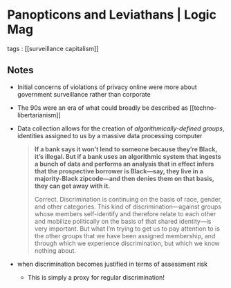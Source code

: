 # Panopticons and Leviathans | Logic Mag

tags
: [[surveillance capitalism]]


## Notes

-   Initial concerns of violations of privacy online were more about government surveillance rather than corporate
-   The 90s were an era of what could broadly be described as [[techno-libertarianism]]
-   Data collection allows for the creation of _algorithmically-defined groups_, identities assigned to us by a massive data processing computer
    
    > **If a bank says it won’t lend to someone because they’re Black, it’s illegal. But if a bank uses an algorithmic system that ingests a bunch of data and performs an analysis that in effect infers that the prospective borrower is Black—say, they live in a majority-Black zipcode—and then denies them on that basis, they can get away with it.**
    > 
    > Correct. Discrimination is continuing on the basis of race, gender, and other categories. This kind of discrimination—against groups whose members self-identify and therefore relate to each other and mobilize politically on the basis of that shared identity—is very important. But what I’m trying to get us to pay attention to is the other groups that we have been assigned membership, and through which we experience discrimination, but which we know nothing about.
-   when discrimination becomes justified in terms of assessment risk
    -   This is simply a proxy for regular discrimination!

